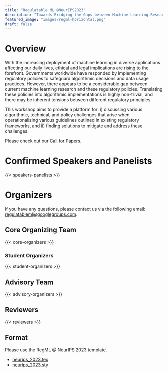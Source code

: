 ```yaml
---
title: "Regulatable ML @NeurIPS2023"
description: "Towards Bridging the Gaps between Machine Learning Research and Regulations"
featured_image: "images/regml-horizontal.png"
draft: false
---
```



# Overview

With the increasing deployment of machine learning in diverse applications affecting our daily lives, ethical and legal implications are rising to the forefront. Governments worldwide have responded by implementing regulatory policies to safeguard algorithmic decisions and data usage practices. However, there appears to be a considerable gap between current machine learning research and these regulatory policies. Translating these policies into algorithmic implementations is highly non-trivial, and there may be inherent tensions between different regulatory principles.

This workshop aims to provide a platform for: i) discussing various algorithmic, technical, and policy challenges that arise when operationalizing various guidelines outlined in existing regulatory frameworks, and ii) finding solutions to mitigate and address these challenges. 

Please check out our [Call for Papers](/cfp/).

# Confirmed Speakers and Panelists

{{< speakers-panelists >}}

# Organizers

If you have any questions, please contact us via the following email: [regulatableml@googlegroups.com](mailto:regulatableml@googlegroups.com).

## Core Organizing Team

{{< core-organizers >}}

### Student Organizers

{{< student-organizers >}}

## Advisory Team

{{< advisory-organizers >}}

## Reviewers

{{< reviewers >}}

## Format

Please use the RegML @ NeurIPS 2023 template.
- [neurips_2023.tex](/template/neurips_2023.tex)
- [neurips_2023.sty](/template/neurips_2023.sty)